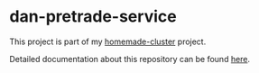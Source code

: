 # dan-pretrade-service

This project is part of my [homemade-cluster](https://github.com/danparisi/homemade-cluster/blob/main/README.md)
project.

Detailed documentation about this repository can be
found [here](https://github.com/danparisi/homemade-cluster/blob/main/README_BUSINESS_MICROSERVICES.md).